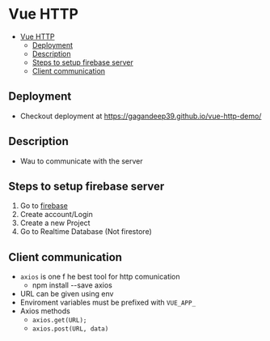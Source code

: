 # Vue HTTP

- [Vue HTTP](#vue-http)
  - [Deployment](#deployment)
  - [Description](#description)
  - [Steps to setup firebase server](#steps-to-setup-firebase-server)
  - [Client communication](#client-communication)

## Deployment

- Checkout deployment at https://gagandeep39.github.io/vue-http-demo/

## Description

- Wau to communicate with the server

## Steps to setup firebase server

1. Go to [firebase](https://firebase.google.com/)
2. Create account/Login
3. Create a new Project
4. Go to Realtime Database (Not firestore)

## Client communication

- `axios` is one f he best tool for http comunication
  - npm install --save axios
- URL can be given using env
- Enviroment variables must be prefixed with `VUE_APP_`
- Axios methods
  - `axios.get(URL);`
  - `axios.post(URL, data)`
